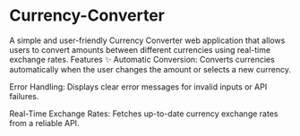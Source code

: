# Currency-Converter
A simple and user-friendly Currency Converter web application that allows users to convert amounts between different currencies using real-time exchange rates. 
Features ✨
Automatic Conversion: Converts currencies automatically when the user changes the amount or selects a new currency.

Error Handling: Displays clear error messages for invalid inputs or API failures.

Real-Time Exchange Rates: Fetches up-to-date currency exchange rates from a reliable API.
